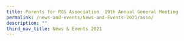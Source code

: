 ```yaml
---
title: Parents for RGS Association  19th Annual General Meeting
permalink: /news-and-events/News-and-Events-2021/asso/
description: ""
third_nav_title: News & Events 2021
---
```

